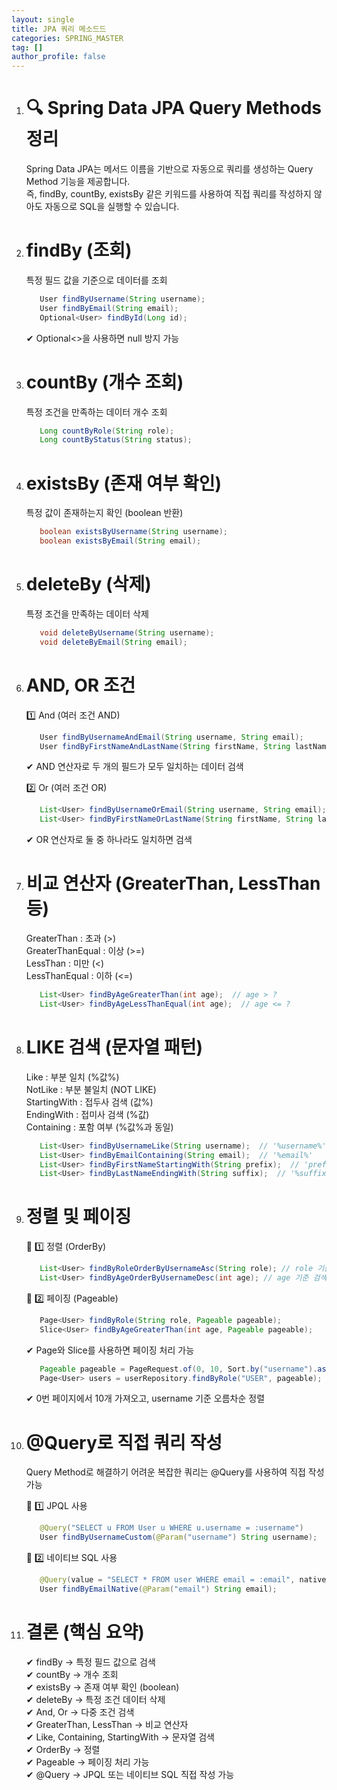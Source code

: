 ```yaml
---
layout: single
title: JPA 쿼리 메소드드
categories: SPRING_MASTER
tag: []
author_profile: false
---
```

 
1. # 🔍 Spring Data JPA Query Methods 정리
   Spring Data JPA는 메서드 이름을 기반으로 자동으로 쿼리를 생성하는 Query Method 기능을 제공합니다.   
   즉, findBy, countBy, existsBy 같은 키워드를 사용하여 직접 쿼리를 작성하지 않아도 자동으로 SQL을 실행할 수 있습니다.   


1. # findBy (조회)
   특정 필드 값을 기준으로 데이터를 조회   
   ```java
      User findByUsername(String username);
      User findByEmail(String email);
      Optional<User> findById(Long id);
   ```   
   ✔ Optional<>을 사용하면 null 방지 가능   

1. # countBy (개수 조회)
   특정 조건을 만족하는 데이터 개수 조회   
   ```java
      Long countByRole(String role);
      Long countByStatus(String status);
   ```

1. # existsBy (존재 여부 확인)
   특정 값이 존재하는지 확인 (boolean 반환)   
   ```java
      boolean existsByUsername(String username);
      boolean existsByEmail(String email);
   ```

1. # deleteBy (삭제)
   특정 조건을 만족하는 데이터 삭제   
   ```java
      void deleteByUsername(String username);
      void deleteByEmail(String email);
   ```

1. # AND, OR 조건
   1️⃣ And (여러 조건 AND)   
   ```java
      User findByUsernameAndEmail(String username, String email);
      User findByFirstNameAndLastName(String firstName, String lastName);
   ```   
   ✔ AND 연산자로 두 개의 필드가 모두 일치하는 데이터 검색   

   2️⃣ Or (여러 조건 OR)   
   ```java
      List<User> findByUsernameOrEmail(String username, String email);
      List<User> findByFirstNameOrLastName(String firstName, String lastName);
   ```
   ✔ OR 연산자로 둘 중 하나라도 일치하면 검색   

1. # 비교 연산자 (GreaterThan, LessThan 등)
   
   GreaterThan :	초과 (>)   
   GreaterThanEqual : 이상 (>=)   
   LessThan	: 미만 (<)   
   LessThanEqual : 이하 (<=)   
   ```java
      List<User> findByAgeGreaterThan(int age);  // age > ?
      List<User> findByAgeLessThanEqual(int age);  // age <= ?
   ```

1. # LIKE 검색 (문자열 패턴)
   Like : 부분 일치 (%값%)   
   NotLike : 부분 불일치 (NOT LIKE)   
   StartingWith : 접두사 검색 (값%)   
   EndingWith : 접미사 검색 (%값)   
   Containing : 포함 여부 (%값%과 동일)   
   
   ```java
      List<User> findByUsernameLike(String username);  // '%username%'
      List<User> findByEmailContaining(String email);  // '%email%'
      List<User> findByFirstNameStartingWith(String prefix);  // 'prefix%'
      List<User> findByLastNameEndingWith(String suffix);  // '%suffix'
   ```

1. # 정렬 및 페이징
   📌 1️⃣ 정렬 (OrderBy)   
   ```java
      List<User> findByRoleOrderByUsernameAsc(String role); // role 기준 검색 후 username 오름차순 정렬
      List<User> findByAgeOrderByUsernameDesc(int age); // age 기준 검색 후 username 내림차순 정렬
   ```

   📌 2️⃣ 페이징 (Pageable)   
   ```java
      Page<User> findByRole(String role, Pageable pageable);
      Slice<User> findByAgeGreaterThan(int age, Pageable pageable);
   ```
   ✔ Page와 Slice를 사용하면 페이징 처리 가능

   ```java
      Pageable pageable = PageRequest.of(0, 10, Sort.by("username").ascending());
      Page<User> users = userRepository.findByRole("USER", pageable);
   ```
   ✔ 0번 페이지에서 10개 가져오고, username 기준 오름차순 정렬   

1. # @Query로 직접 쿼리 작성
   Query Method로 해결하기 어려운 복잡한 쿼리는 @Query를 사용하여 직접 작성 가능   

   📌 1️⃣ JPQL 사용   
   ```java
      @Query("SELECT u FROM User u WHERE u.username = :username")
      User findByUsernameCustom(@Param("username") String username);
   ```

   📌 2️⃣ 네이티브 SQL 사용   
   ```java
      @Query(value = "SELECT * FROM user WHERE email = :email", nativeQuery = true)
      User findByEmailNative(@Param("email") String email);
   ```

1. # 결론 (핵심 요약)
   ✔ findBy → 특정 필드 값으로 검색   
   ✔ countBy → 개수 조회   
   ✔ existsBy → 존재 여부 확인 (boolean)   
   ✔ deleteBy → 특정 조건 데이터 삭제   
   ✔ And, Or → 다중 조건 검색   
   ✔ GreaterThan, LessThan → 비교 연산자   
   ✔ Like, Containing, StartingWith → 문자열 검색   
   ✔ OrderBy → 정렬   
   ✔ Pageable → 페이징 처리 가능   
   ✔ @Query → JPQL 또는 네이티브 SQL 직접 작성 가능   
